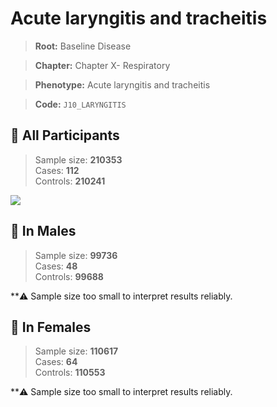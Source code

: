 # Acute laryngitis and tracheitis

> **Root:** Baseline Disease  

> **Chapter:** Chapter X- Respiratory  

> **Phenotype:** Acute laryngitis and tracheitis  

> **Code:** `J10_LARYNGITIS`

## 🧪 All Participants  
> Sample size: **210353**  
> Cases: **112**  
> Controls: **210241**
<img src="/Disease/Figures/ALL/Incidence/J10_LARYNGITIS.png"/>
<CsvTable src="/public/Disease/Data/ALL/Incidence/COX_J10_LARYNGITIS.csv" label="🔍 View full results" />

## 👨 In Males  
> Sample size: **99736**  
> Cases: **48**  
> Controls: **99688**

**⚠️ Sample size too small to interpret results reliably.


## 👩 In Females  
> Sample size: **110617**  
> Cases: **64**  
> Controls: **110553**

**⚠️ Sample size too small to interpret results reliably.

